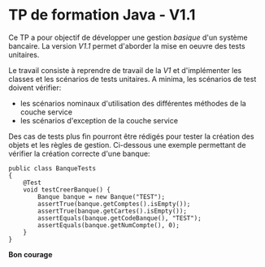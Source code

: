 # TP de formation Java - V1.1

Ce TP a pour objectif de développer une gestion *basique* d'un système bancaire. La version *V1.1* permet d'aborder la mise en oeuvre des 
tests unitaires.

Le travail consiste à reprendre de travail de la *V1* et d'implémenter les classes et les scénarios de tests unitaires. A minima, les scénarios
de test doivent vérifier:

- les scénarios nominaux d'utilisation des différentes méthodes de la couche service
- les scénarios d'exception de la couche service

Des cas de tests plus fin pourront être rédigés pour tester la création des objets et les règles de gestion. Ci-dessous une exemple permettant 
de vérifier la création correcte d'une banque:

```
public class BanqueTests
{
    @Test
    void testCreerBanque() {
        Banque banque = new Banque("TEST");
        assertTrue(banque.getComptes().isEmpty());
        assertTrue(banque.getCartes().isEmpty());
        assertEquals(banque.getCodeBanque(), "TEST");
        assertEquals(banque.getNumCompte(), 0);
    }
}
```


**Bon courage**